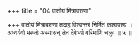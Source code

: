 +++
title = "04 वातोयं मित्रावरुणा"

+++
वातोयं मित्रावरुणा तदाह विश्वन्तरं निर्मितं कश्यपस्य ।  
अध्वर्यवो मरुतो अस्यासन् तेन देवेभ्यो वरिमाणि चक्रुः ॥ ५ ॥